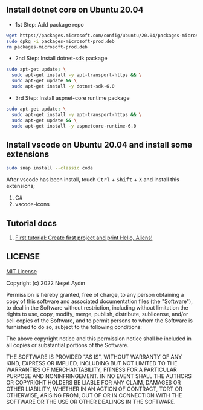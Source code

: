 
## Install dotnet core on Ubuntu 20.04
- 1st Step:
Add package repo
```bash
wget https://packages.microsoft.com/config/ubuntu/20.04/packages-microsoft-prod.deb -O packages-microsoft-prod.deb
sudo dpkg -i packages-microsoft-prod.deb
rm packages-microsoft-prod.deb
```
- 2nd Step:
Install dotnet-sdk package
```bash
sudo apt-get update; \
  sudo apt-get install -y apt-transport-https && \
  sudo apt-get update && \
  sudo apt-get install -y dotnet-sdk-6.0
```
- 3rd Step:
Install aspnet-core runtime package
```bash
sudo apt-get update; \
  sudo apt-get install -y apt-transport-https && \
  sudo apt-get update && \
  sudo apt-get install -y aspnetcore-runtime-6.0
```
## Install vscode on Ubuntu 20.04 and install some extensions
```bash
sudo snap install --classic code
```
After vscode has been install, touch <kbd>Ctrl</kbd> + <kbd>Shift</kbd> + <kbd>X</kbd> and install this extensions;
1. C#
2. vscode-icons

## Tutorial docs
1. [First tutorial: Create first project and print Hello, Aliens! ](https://github.com/nesetaydinn/csharp_tutorials/blob/main/first_tutorial/first_tutorial_doc.md)

## LICENSE

[MIT License](LICENSE)

Copyright (c) 2022 Neşet Aydın

Permission is hereby granted, free of charge, to any person obtaining a copy
of this software and associated documentation files (the "Software"), to deal
in the Software without restriction, including without limitation the rights
to use, copy, modify, merge, publish, distribute, sublicense, and/or sell
copies of the Software, and to permit persons to whom the Software is
furnished to do so, subject to the following conditions:

The above copyright notice and this permission notice shall be included in all
copies or substantial portions of the Software.

THE SOFTWARE IS PROVIDED "AS IS", WITHOUT WARRANTY OF ANY KIND, EXPRESS OR
IMPLIED, INCLUDING BUT NOT LIMITED TO THE WARRANTIES OF MERCHANTABILITY,
FITNESS FOR A PARTICULAR PURPOSE AND NONINFRINGEMENT. IN NO EVENT SHALL THE
AUTHORS OR COPYRIGHT HOLDERS BE LIABLE FOR ANY CLAIM, DAMAGES OR OTHER
LIABILITY, WHETHER IN AN ACTION OF CONTRACT, TORT OR OTHERWISE, ARISING FROM,
OUT OF OR IN CONNECTION WITH THE SOFTWARE OR THE USE OR OTHER DEALINGS IN THE
SOFTWARE.